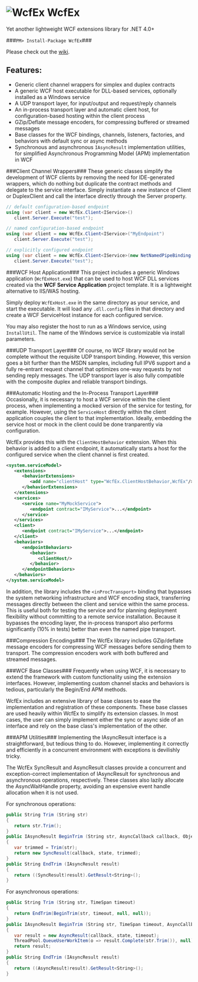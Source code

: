 ![WcfEx](https://raw.github.com/bspell1/WcfEx/master/WcfEx.png) WcfEx
=====================================================================
Yet another lightweight WCF extensions library for .NET 4.0+

###`PM> Install-Package WcfEx`###

Please check out the [wiki](https://github.com/bspell1/WcfEx/wiki).

Features:
---------
* Generic client channel wrappers for simplex and duplex contracts
* A generic WCF host executable for DLL-based services, optionally 
  installed as a Windows service
* A UDP transport layer, for input/output and request/reply channels
* An in-process transport layer and automatic client host, for 
  configuration-based hosting within the client process
* GZip/Deflate message encoders, for compressing buffered or streamed messages
* Base classes for the WCF bindings, channels, listeners, factories, and 
  behaviors with default sync or async methods
* Synchronous and asynchronous `IAsyncResult` implementation utilities, for 
  simplified Asynchronous Programming Model (APM) implementation in WCF

###Client Channel Wrappers###
These generic classes simplify the development of WCF clients by removing the
need for IDE-generated wrappers, which do nothing but duplicate the contract
methods and delegate to the service interface. Simply instantiate a new
instance of Client<TContract> or DuplexClient<TContract> and call the
interface directly through the Server property.

```c#
// default configuration-based endpoint
using (var client = new WcfEx.Client<IService>()
   client.Server.Execute("test");

// named configuration-based endpoint
using (var client = new WcfEx.Client<IService>("MyEndpoint")
   client.Server.Execute("test");

// explicitly configured endpoint
using (var client = new WcfEx.Client<IService>(new NetNamedPipeBinding(), "net.pipe://localhost/Test"))
   client.Server.Execute("test");
```

###WCF Host Application###
This project includes a generic Windows application (`WcfExHost.exe`) that 
can be used to host WCF DLL services created via the **WCF Service Application** 
project template. It is a lightweight alternative to IIS/WAS hosting.

Simply deploy `WcfExHost.exe` in the same directory as your service, and 
start the executable. It will load any `.dll.config` files in that 
directory and create a WCF ServiceHost instance for each configured service.

You may also register the host to run as a Windows service, using
`InstallUtil`. The name of the Windows service is customizable via install
parameters.

###UDP Transport Layer###
Of course, no WCF library would not be complete without the requisite UDP 
transport binding. However, this version goes a bit further than the MSDN 
samples, including full IPV6 support and a fully re-entrant request channel 
that optimizes one-way requests by not sending reply messages. The UDP 
transport layer is also fully compatible with the composite duplex and 
reliable transport bindings.

###Automatic Hosting and the In-Process Transport Layer###
Occasionally, it is necessary to host a WCF service within the client 
process, when implementing a mocked version of the service for testing, for
example. However, using the `ServiceHost` directly within the client 
application couples the client to that implementation. Ideally, embedding 
the service host or mock in the client could be done tranparently via 
configuration.

WcfEx provides this with the `ClientHostBehavior` extension. When this
behavior is added to a client endpoint, it automatically starts a host for 
the configured service when the client channel is first created.

```xml
<system.serviceModel>
   <extensions>
      <behaviorExtensions>
         <add name="clientHost" type="WcfEx.ClientHostBehavior,WcfEx"/>
      </behaviorExtensions>
   </extensions>
   <services>
      <service name="MyMockService">
         <endpoint contract="IMyService">...</endpoint>
      </service>
   </services>
   <client>
      <endpoint contract="IMyService">...</endpoint>
   </client>
   <behaviors>
      <endpointBehaviors>
         <behavior>
            <clientHost/>
         </behavior>
      </endpointBehaviors>
   </behaviors>
</system.serviceModel>
```

In addition, the library includes the `<inProcTransport>` binding that
bypasses the system networking infrastructure and WCF encoding stack,
transferring messages directly between the client and service within the 
same process. This is useful both for testing the service and for planning 
deployment flexibility without committing to a remote service installation. 
Because it bypasses the encoding layer, the in-process transport also 
performs significantly (10% in tests) better than even the named pipe transport.

###Compression Encodings###
The WcfEx library includes GZip/deflate message encoders for compressing 
WCF messages before sending them to transport. The compression encoders work
with both buffered and streamed messages.

###WCF Base Classes###
Frequently when using WCF, it is necessary to extend the framework with
custom functionality using the extension interfaces. However, implementing 
custom channel stacks and behaviors is tedious, particularly the Begin/End 
APM methods.

WcfEx includes an extensive library of base classes to ease the
implementation and registration of these components. These base classes are 
used heavily within WcfEx to simplify its extension classes. In most cases, 
the user can simply implement either the sync or async side of an interface 
and rely on the base class's implementation of the other.

###APM Utilities###
Implementing the IAsyncResult interface is a straightforward, but tedious 
thing to do. However, implementing it correctly and efficiently in a 
concurrent environment with exceptions is devilishly tricky.

The WcfEx SyncResult and AsyncResult classes provide a concurrent and 
exception-correct implementation of IAsyncResult for synchronous and 
asynchronous operations, respectively. These classes also lazily allocate 
the AsyncWaitHandle property, avoiding an expensive event handle allocation
when it is not used.

For synchronous operations:

```c#
public String Trim (String str)
{
   return str.Trim();
}
public IAsyncResult BeginTrim (String str, AsyncCallback callback, Object state)
{
   var trimmed = Trim(str);
   return new SyncResult(callback, state, trimmed);
}
public String EndTrim (IAsyncResult result)
{
   return ((SyncResult)result).GetResult<String>();
}
```

For asynchronous operations:

```c#
public String Trim (String str, TimeSpan timeout)
{
   return EndTrim(BeginTrim(str, timeout, null, null));
}
public IAsyncResult BeginTrim (String str, TimeSpan timeout, AsyncCallback callback, Object state)
{
   var result = new AsyncResult(callback, state, timeout);
   ThreadPool.QueueUserWorkItem(o => result.Complete(str.Trim()), null);
   return result;
}
public String EndTrim (IAsyncResult result)
{
   return ((AsyncResult)result).GetResult<String>();
}
```
